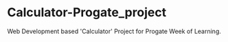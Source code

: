# Calculator-Progate_project
Web Development based 'Calculator' Project for Progate Week of Learning.
